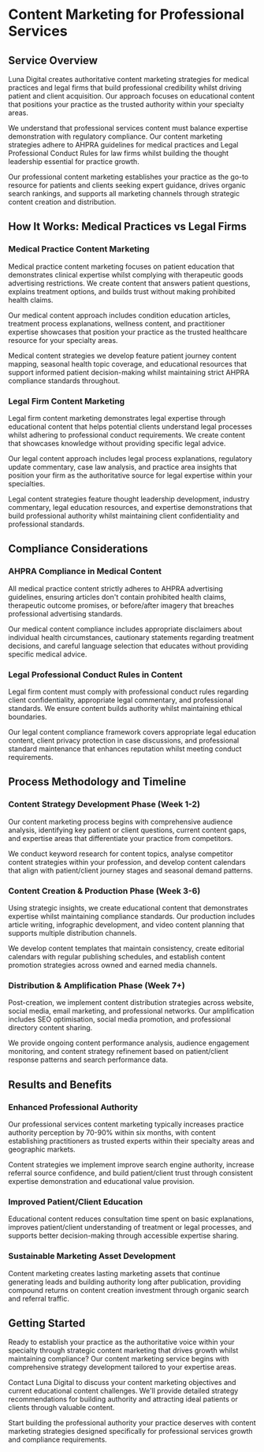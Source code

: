 # Content Marketing for Professional Services

## Service Overview

Luna Digital creates authoritative content marketing strategies for medical practices and legal firms that build professional credibility whilst driving patient and client acquisition. Our approach focuses on educational content that positions your practice as the trusted authority within your specialty areas.

We understand that professional services content must balance expertise demonstration with regulatory compliance. Our content marketing strategies adhere to AHPRA guidelines for medical practices and Legal Professional Conduct Rules for law firms whilst building the thought leadership essential for practice growth.

Our professional content marketing establishes your practice as the go-to resource for patients and clients seeking expert guidance, drives organic search rankings, and supports all marketing channels through strategic content creation and distribution.

## How It Works: Medical Practices vs Legal Firms

### Medical Practice Content Marketing
Medical practice content marketing focuses on patient education that demonstrates clinical expertise whilst complying with therapeutic goods advertising restrictions. We create content that answers patient questions, explains treatment options, and builds trust without making prohibited health claims.

Our medical content approach includes condition education articles, treatment process explanations, wellness content, and practitioner expertise showcases that position your practice as the trusted healthcare resource for your specialty areas.

Medical content strategies we develop feature patient journey content mapping, seasonal health topic coverage, and educational resources that support informed patient decision-making whilst maintaining strict AHPRA compliance standards throughout.

### Legal Firm Content Marketing
Legal firm content marketing demonstrates legal expertise through educational content that helps potential clients understand legal processes whilst adhering to professional conduct requirements. We create content that showcases knowledge without providing specific legal advice.

Our legal content approach includes legal process explanations, regulatory update commentary, case law analysis, and practice area insights that position your firm as the authoritative source for legal expertise within your specialties.

Legal content strategies feature thought leadership development, industry commentary, legal education resources, and expertise demonstrations that build professional authority whilst maintaining client confidentiality and professional standards.

## Compliance Considerations

### AHPRA Compliance in Medical Content
All medical practice content strictly adheres to AHPRA advertising guidelines, ensuring articles don't contain prohibited health claims, therapeutic outcome promises, or before/after imagery that breaches professional advertising standards.

Our medical content compliance includes appropriate disclaimers about individual health circumstances, cautionary statements regarding treatment decisions, and careful language selection that educates without providing specific medical advice.

### Legal Professional Conduct Rules in Content
Legal firm content must comply with professional conduct rules regarding client confidentiality, appropriate legal commentary, and professional standards. We ensure content builds authority whilst maintaining ethical boundaries.

Our legal content compliance framework covers appropriate legal education content, client privacy protection in case discussions, and professional standard maintenance that enhances reputation whilst meeting conduct requirements.

## Process Methodology and Timeline

### Content Strategy Development Phase (Week 1-2)
Our content marketing process begins with comprehensive audience analysis, identifying key patient or client questions, current content gaps, and expertise areas that differentiate your practice from competitors.

We conduct keyword research for content topics, analyse competitor content strategies within your profession, and develop content calendars that align with patient/client journey stages and seasonal demand patterns.

### Content Creation & Production Phase (Week 3-6)
Using strategic insights, we create educational content that demonstrates expertise whilst maintaining compliance standards. Our production includes article writing, infographic development, and video content planning that supports multiple distribution channels.

We develop content templates that maintain consistency, create editorial calendars with regular publishing schedules, and establish content promotion strategies across owned and earned media channels.

### Distribution & Amplification Phase (Week 7+)
Post-creation, we implement content distribution strategies across website, social media, email marketing, and professional networks. Our amplification includes SEO optimisation, social media promotion, and professional directory content sharing.

We provide ongoing content performance analysis, audience engagement monitoring, and content strategy refinement based on patient/client response patterns and search performance data.

## Results and Benefits

### Enhanced Professional Authority
Our professional services content marketing typically increases practice authority perception by 70-90% within six months, with content establishing practitioners as trusted experts within their specialty areas and geographic markets.

Content strategies we implement improve search engine authority, increase referral source confidence, and build patient/client trust through consistent expertise demonstration and educational value provision.

### Improved Patient/Client Education
Educational content reduces consultation time spent on basic explanations, improves patient/client understanding of treatment or legal processes, and supports better decision-making through accessible expertise sharing.

### Sustainable Marketing Asset Development
Content marketing creates lasting marketing assets that continue generating leads and building authority long after publication, providing compound returns on content creation investment through organic search and referral traffic.

## Getting Started

Ready to establish your practice as the authoritative voice within your specialty through strategic content marketing that drives growth whilst maintaining compliance? Our content marketing service begins with comprehensive strategy development tailored to your expertise areas.

Contact Luna Digital to discuss your content marketing objectives and current educational content challenges. We'll provide detailed strategy recommendations for building authority and attracting ideal patients or clients through valuable content.

Start building the professional authority your practice deserves with content marketing strategies designed specifically for professional services growth and compliance requirements.